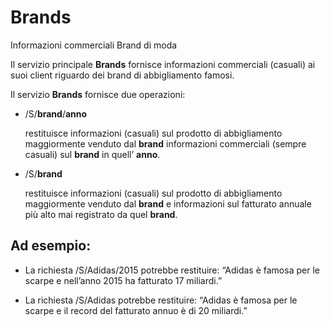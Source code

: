 # Brands

Informazioni commerciali Brand di moda

Il servizio principale **Brands** fornisce informazioni commerciali (casuali) ai suoi client riguardo dei brand di abbigliamento famosi. 

Il servizio **Brands** fornisce due operazioni:
    
*   /S/**brand**/**anno** 
    
    restituisce informazioni (casuali) sul prodotto di abbigliamento maggiormente venduto dal **brand** informazioni commerciali (sempre casuali) sul **brand** in quell’ **anno**.

*   /S/**brand** 
    
    restituisce informazioni (casuali) sul prodotto di abbigliamento maggiormente venduto dal **brand** e informazioni sul fatturato annuale più alto mai registrato da quel **brand**.

## Ad esempio:

* La richiesta /S/Adidas/2015 potrebbe restituire: “Adidas è famosa per le scarpe e nell’anno 2015 ha fatturato 17 miliardi.”

* La richiesta /S/Adidas potrebbe restituire: “Adidas è famosa per le scarpe e il record del fatturato annuo è di 20 miliardi.”
